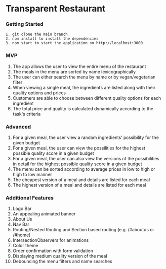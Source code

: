 # Transparent Restaurant

### Getting Started
```
1. git clone the main branch
2. npm install to install the dependencies
3. npm start to start the application on http://localhost:3000
```

### MVP

1. The app allows the user to view the entire menu of the restaurant
2. The meals in the menu are sorted by name lexicographically
3. The user can either search the menu by name or by vegan/vegetarian filter
4. When viewing a single meal, the ingredients are listed along with their quality options and prices
5. Customers are able to choose between different quality options for each ingredient
6. The total price and quality is calculated dynamically according to the task's criteria

### Advanced 

1. For a given meal, the user view a random ingredients' possibility for the given budget
2. For a given meal, the user can view the possilities for the highest possible quality score in a given budget
3. For a given meal, the user can also view the versions of the possibilities in detail for the highest possible quality score in a given budget
4. The menu can be sorted according to average prices in low to high or high to low manner
5. The cheapest version of a meal and details are listed for each meal
6. The highest version of a meal and details are listed for each meal

### Additional Features

1. Logo Bar
2. An appealing animated banner 
3. About Us 
4. Nav Bar
5. Routing/Nested Routing and Section based routing (e.g. /#aboutus or /#home)
6. IntersectionObservers for animations
7. Color theme
8. Order confirmation with form validation
9. Displaying medium quality version of the meal
10. Debouncing the menu filters and name searches
